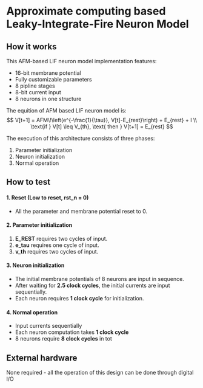 <!---

This file is used to generate your project datasheet. Please fill in the information below and delete any unused
sections.

You can also include images in this folder and reference them in the markdown. Each image must be less than
512 kb in size, and the combined size of all images must be less than 1 MB.
-->
# Approximate computing based Leaky-Integrate-Fire Neuron Model

## How it works
This AFM-based LIF neuron model implementation features:
- 16-bit membrane potential
- Fully customizable parameters
- 8 pipline stages
- 8-bit current input
- 8 neurons in one structure

The equition of AFM based LIF neuron model is:
$$ 
V[t+1] = AFM\!\left(e^{-\frac{1}{\tau}}, V[t]-E_{rest}\right) + E_{rest} + I \\
\text{if } V[t] \leq V_{th}, \text{ then } V[t+1] = E_{rest}
$$

The execution of this architecture consists of three phases:
1. Parameter initialization  
2. Neuron initialization  
3. Normal operation  

## How to test

#### 1. Reset (Low to reset, rst_n = 0)

- All the parameter and membrane potential reset to 0.

#### 2. Parameter initialization  
1. **E_REST** requires two cycles of input.  
2. **e_tau** requires one cycle of input.
3. **v_th** requires two cycles of input.  

#### 3. Neuron initialization  
- The initial membrane potentials of 8 neurons are input in sequence.  
- After waiting for **2.5 clock cycles**, the initial currents are input sequentially.
- Each neuron requires **1 clock cycle** for initialization.

#### 4. Normal operation
- Input currents sequentially  
- Each neuron computation takes **1 clock cycle**  
- 8 neurons require **8 clock cycles** in tot

## External hardware
None required - all the operation of this design can be done through digital I/O
